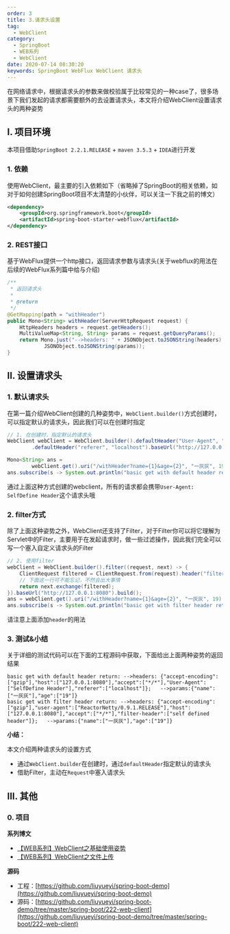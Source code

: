 ```yaml
---
order: 3
title: 3.请求头设置
tag: 
  - WebClient
category: 
  - SpringBoot
  - WEB系列
  - WebClient
date: 2020-07-14 08:30:20
keywords: SpringBoot WebFlux WebClient 请求头
---
```


在网络请求中，根据请求头的参数来做校验属于比较常见的一种case了，很多场景下我们发起的请求都需要额外的去设置请求头，本文将介绍WebClient设置请求头的两种姿势

<!-- more -->

## I. 项目环境

本项目借助`SpringBoot 2.2.1.RELEASE` + `maven 3.5.3` + `IDEA`进行开发

### 1. 依赖

使用WebClient，最主要的引入依赖如下（省略掉了SpringBoot的相关依赖，如对于如何创建SpringBoot项目不太清楚的小伙伴，可以关注一下我之前的博文）

```xml
<dependency>
    <groupId>org.springframework.boot</groupId>
    <artifactId>spring-boot-starter-webflux</artifactId>
</dependency>
```

### 2. REST接口

基于WebFlux提供一个http接口，返回请求参数与请求头(关于webflux的用法在后续的WebFlux系列篇中给与介绍)

```java
/**
 * 返回请求头
 *
 * @return
 */
@GetMapping(path = "withHeader")
public Mono<String> withHeader(ServerHttpRequest request) {
    HttpHeaders headers = request.getHeaders();
    MultiValueMap<String, String> params = request.getQueryParams();
    return Mono.just("-->headers: " + JSONObject.toJSONString(headers) + ";\t-->params:" +
            JSONObject.toJSONString(params));
}
```

## II. 设置请求头

### 1. 默认请求头

在第一篇介绍WebClient创建的几种姿势中，`WebClient.builder()`方式创建时，可以指定默认的请求头，因此我们可以在创建时指定

```java
// 1. 在创建时，指定默认的请求头
WebClient webClient = WebClient.builder().defaultHeader("User-Agent", "SelfDefine Header")
        .defaultHeader("referer", "localhost").baseUrl("http://127.0.0.1:8080").build();

Mono<String> ans =
        webClient.get().uri("/withHeader?name={1}&age={2}", "一灰灰", 19).retrieve().bodyToMono(String.class);
ans.subscribe(s -> System.out.println("basic get with default header return: " + s));
```

通过上面这种方式创建的webclient，所有的请求都会携带`User-Agent: SelfDefine Header`这个请求头哦

### 2. filter方式

除了上面这种姿势之外，WebClient还支持了Filter，对于Filter你可以将它理解为Servlet中的Filter，主要用于在发起请求时，做一些过滤操作，因此我们完全可以写一个塞入自定义请求头的Filter

```java
// 2. 使用filter
webClient = WebClient.builder().filter((request, next) -> {
    ClientRequest filtered = ClientRequest.from(request).header("filter-header", "self defined header").build();
    // 下面这一行可不能忘记，不然会出大事情
    return next.exchange(filtered);
}).baseUrl("http://127.0.0.1:8080").build();
ans = webClient.get().uri("/withHeader?name={1}&age={2}", "一灰灰", 19).retrieve().bodyToMono(String.class);
ans.subscribe(s -> System.out.println("basic get with filter header return: " + s));
```


请注意上面添加`header`的用法

### 3. 测试&小结

关于详细的测试代码可以在下面的工程源码中获取，下面给出上面两种姿势的返回结果

```
basic get with default header return: -->headers: {"accept-encoding":["gzip"],"host":["127.0.0.1:8080"],"accept":["*/*"],"User-Agent":["SelfDefine Header"],"referer":["localhost"]};	-->params:{"name":["一灰灰"],"age":["19"]}
basic get with filter header return: -->headers: {"accept-encoding":["gzip"],"user-agent":["ReactorNetty/0.9.1.RELEASE"],"host":["127.0.0.1:8080"],"accept":["*/*"],"filter-header":["self defined header"]};	-->params:{"name":["一灰灰"],"age":["19"]}
```

**小结：**

本文介绍两种请求头的设置方式

- 通过`WebClient.builder`在创建时，通过`defaultHeader`指定默认的请求头
- 借助Filter，主动在`Request`中塞入请求头

## III. 其他

### 0. 项目

**系列博文**

- [【WEB系列】WebClient之基础使用姿势](http://spring.hhui.top/spring-blog/2020/07/09/200709-SpringBoot%E7%B3%BB%E5%88%97WebClient%E4%B9%8B%E5%9F%BA%E7%A1%80%E4%BD%BF%E7%94%A8%E5%A7%BF%E5%8A%BF/)
- [【WEB系列】WebClient之文件上传](http://spring.hhui.top/spring-blog/2020/07/13/200713-SpringBoot%E7%B3%BB%E5%88%97WebClient%E4%B9%8B%E6%96%87%E4%BB%B6%E4%B8%8A%E4%BC%A0/)

**源码**

- 工程：[https://github.com/liuyueyi/spring-boot-demo](https://github.com/liuyueyi/spring-boot-demo)
- 源码：[https://github.com/liuyueyi/spring-boot-demo/tree/master/spring-boot/222-web-client](https://github.com/liuyueyi/spring-boot-demo/tree/master/spring-boot/222-web-client)


